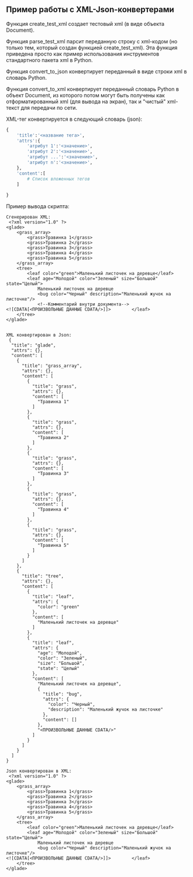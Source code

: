 ## Пример работы с XML-Json-конвертерами

Функция create_test_xml создает тестовый xml (в виде объекта Document).

Функция parse_test_xml парсит переданную строку с xml-кодом (но только тем,
 который создан функцией create_test_xml). Эта функция приведена просто как пример
 использования инструментов стандартного пакета xml в Python.

Функция convert_to_json конвертирует переданный в виде строки xml в словарь Python.

Функция convert_to_xml конвертирует переданный словарь Python в объект Document, 
из которого потом могут быть получены как отформатированный xml (для вывода на экран),
так и "чистый" xml-текст для передачи по сети.

XML-тег конвертируется в следующий словарь (json):

```python
{
    'title':'<название тега>',
    'attrs':{
        'атрибут 1':'<значение>',
        'атрибут 2':'<значение>',
        'атрибут ...':'<значение>',
        'атрибут n':'<значение>',
    },
    'content':[
        # Список вложенных тегов
    ]
    
}
```

Пример вывода скрипта:

```
Сгенерирован XML:
 <?xml version="1.0" ?>
<glade>
	<grass_array>
		<grass>Травинка 1</grass>
		<grass>Травинка 2</grass>
		<grass>Травинка 3</grass>
		<grass>Травинка 4</grass>
		<grass>Травинка 5</grass>
	</grass_array>
	<tree>
		<leaf color="green">Маленький листочек на деревце</leaf>
		<leaf age="Молодой" color="Зеленый" size="Большой" state="Целый">
			Маленький листочек на деревце
			<bug color="Черный" description="Маленький жучок на листочке"/>
			<!--Комментарий внутри документа-->
<![CDATA[<ПРОИЗВОЛЬНЫЕ ДАННЫЕ CDATA/>]]>		</leaf>
	</tree>
</glade>


XML конвертирован в Json:
 {
  "title": "glade",
  "attrs": {},
  "content": [
    {
      "title": "grass_array",
      "attrs": {},
      "content": [
        {
          "title": "grass",
          "attrs": {},
          "content": [
            "Травинка 1"
          ]
        },
        {
          "title": "grass",
          "attrs": {},
          "content": [
            "Травинка 2"
          ]
        },
        {
          "title": "grass",
          "attrs": {},
          "content": [
            "Травинка 3"
          ]
        },
        {
          "title": "grass",
          "attrs": {},
          "content": [
            "Травинка 4"
          ]
        },
        {
          "title": "grass",
          "attrs": {},
          "content": [
            "Травинка 5"
          ]
        }
      ]
    },
    {
      "title": "tree",
      "attrs": {},
      "content": [
        {
          "title": "leaf",
          "attrs": {
            "color": "green"
          },
          "content": [
            "Маленький листочек на деревце"
          ]
        },
        {
          "title": "leaf",
          "attrs": {
            "age": "Молодой",
            "color": "Зеленый",
            "size": "Большой",
            "state": "Целый"
          },
          "content": [
            "Маленький листочек на деревце",
            {
              "title": "bug",
              "attrs": {
                "color": "Черный",
                "description": "Маленький жучок на листочке"
              },
              "content": []
            },
            "<ПРОИЗВОЛЬНЫЕ ДАННЫЕ CDATA/>"
          ]
        }
      ]
    }
  ]
}

Json конвертирован в XML:
 <?xml version="1.0" ?>
<glade>
	<grass_array>
		<grass>Травинка 1</grass>
		<grass>Травинка 2</grass>
		<grass>Травинка 3</grass>
		<grass>Травинка 4</grass>
		<grass>Травинка 5</grass>
	</grass_array>
	<tree>
		<leaf color="green">Маленький листочек на деревце</leaf>
		<leaf age="Молодой" color="Зеленый" size="Большой" state="Целый">
			Маленький листочек на деревце
			<bug color="Черный" description="Маленький жучок на листочке"/>
<![CDATA[<ПРОИЗВОЛЬНЫЕ ДАННЫЕ CDATA/>]]>		</leaf>
	</tree>
</glade>
```